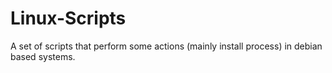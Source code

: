 # Linux-Scripts
A set of scripts that perform some actions (mainly install process) in debian based systems.
